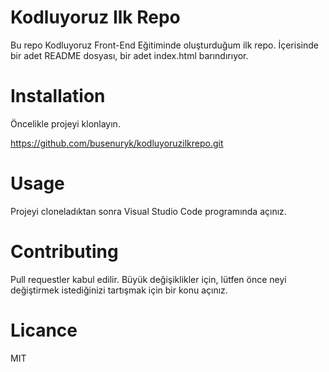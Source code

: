 # Kodluyoruz Ilk Repo

Bu repo Kodluyoruz Front-End Eğitiminde oluşturduğum ilk repo. İçerisinde bir adet
README dosyası, bir adet index.html barındırıyor.

# Installation 
Öncelikle projeyi klonlayın.

https://github.com/busenuryk/kodluyoruzilkrepo.git


# Usage
Projeyi cloneladıktan sonra Visual Studio Code programında açınız.


# Contributing
Pull requestler kabul edilir. Büyük değişiklikler için, lütfen önce neyi değiştirmek istediğinizi tartışmak için bir konu açınız.

# Licance
MIT